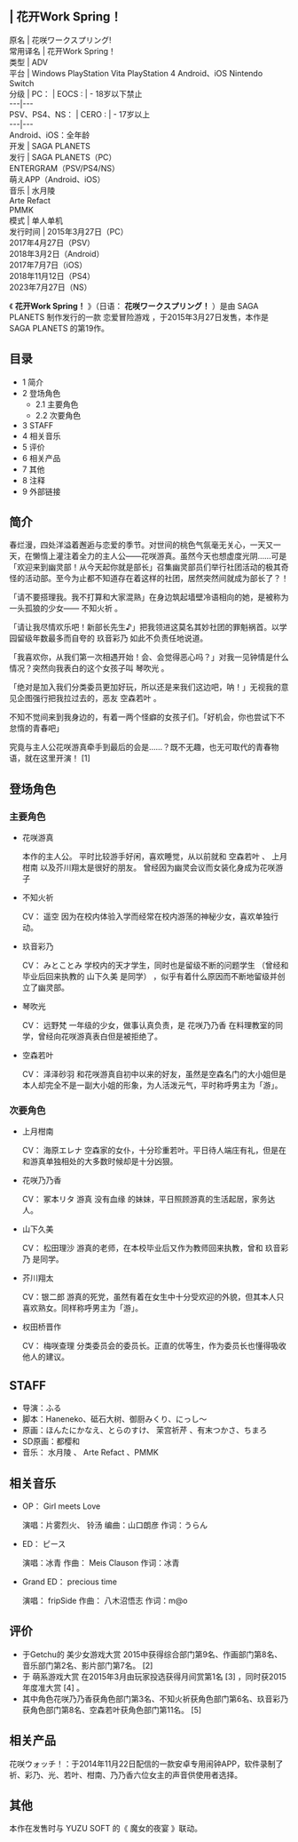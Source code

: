 |  花开Work Spring！  
---  
原名  |  花咲ワークスプリング!   
常用译名  |  花开Work Spring！   
类型  |  ADV   
平台  |  Windows  PlayStation Vita  PlayStation 4  Android、iOS  Nintendo Switch   
分级  |  PC：  |  EOCS  :  |  \- 18岁以下禁止   
---|---  
PSV、PS4、NS：  |  CERO  :  |  \- 17岁以上   
---|---  
Android、iOS：全年龄  
开发  |  SAGA PLANETS   
发行  |  SAGA PLANETS（PC）   
ENTERGRAM（PSV/PS4/NS）  
萌えAPP（Android、iOS）  
音乐  |  水月陵    
Arte Refact  
PMMK  
模式  |  单人单机   
发行时间  |  2015年3月27日（PC）   
2017年4月27日（PSV）  
2018年3月2日（Android）  
2017年7月7日（iOS）  
2018年11月12日（PS4）  
2023年7月27日（NS）  
  
《 **花开Work Spring！** 》（日语：  **花咲ワークスプリング！** ）是由  SAGA PLANETS  制作发行的一款  恋爱冒险游戏
，于2015年3月27日发售，本作是  SAGA PLANETS  的第19作。

##  目录

  * 1  简介 
  * 2  登场角色 
    * 2.1  主要角色 
    * 2.2  次要角色 
  * 3  STAFF 
  * 4  相关音乐 
  * 5  评价 
  * 6  相关产品 
  * 7  其他 
  * 8  注释 
  * 9  外部链接 

##  简介

春烂漫，四处洋溢着邂逅与恋爱的季节。对世间的桃色气氛毫无关心，一天又一天，在懒惰上灌注着全力的主人公——花咲游真。虽然今天也想虚度光阴……可是「欢迎来到幽灵部！从今天起你就是部长」召集幽灵部员们举行社团活动的极其奇怪的活动部。至今为止都不知道存在着这样的社团，居然突然间就成为部长了？！

「请不要搭理我。我不打算和大家混熟」在身边筑起墙壁冷语相向的她，是被称为一头孤狼的少女——  不知火祈  。

「请让我尽情欢乐吧！新部长先生♪」把我领进这莫名其妙社团的罪魁祸首。以学园留级年数最多而自夸的  玖音彩乃  如此不负责任地说道。

「我喜欢你，从我们第一次相遇开始！会、会觉得恶心吗？」对我一见钟情是什么情况？突然向我表白的这个女孩子叫  琴吹光  。

「绝对是加入我们分类委员更加好玩，所以还是来我们这边吧，呐！」无视我的意见企图强行把我拉过去的，恶友  空森若叶  。

不知不觉间来到我身边的，有着一两个怪癖的女孩子们。「好机会，你也尝试下不怠惰的青春吧」

究竟与主人公花咲游真牵手到最后的会是……？既不无趣，也无可取代的青春物语，就在这里开演！  [1]

##  登场角色

###  主要角色

  * 花咲游真 

     本作的主人公。 
     平时比较游手好闲，喜欢睡觉，从以前就和  空森若叶  、  上月柑南  以及芥川翔太是很好的朋友。  曾经因为幽灵会议而女装化身成为花咲游子 

  * 不知火祈 

     CV：  遥空 
     因为在校内体验入学而经常在校内游荡的神秘少女，喜欢单独行动。 

  * 玖音彩乃 

     CV：  みとことみ 
     学校内的天才学生，同时也是留级不断的问题学生  （曾经和毕业后回来执教的  山下久美  是同学）  ，似乎有着什么原因而不断地留级并创立了幽灵部。 

  * 琴吹光 

     CV：  远野梵 
     一年级的少女，做事认真负责，是  花咲乃乃香  在料理教室的同学，曾经向花咲游真表白但是被拒绝了。 

  * 空森若叶 

     CV：  泽泽砂羽 
     和花咲游真自初中以来的好友，虽然是空森名门的大小姐但是本人却完全不是一副大小姐的形象，为人活泼元气，平时称呼男主为「游」。 

###  次要角色

  * 上月柑南 

     CV：  海原エレナ 
     空森家的女仆，十分珍重若叶。平日待人端庄有礼，但是在和游真单独相处的大多数时候却是十分凶狠。 

  * 花咲乃乃香 

     CV：  冢本リタ 
     游真  没有血缘  的妹妹，平日照顾游真的生活起居，家务达人。 

  * 山下久美 

     CV：  松田理沙 
     游真的老师，在本校毕业后又作为教师回来执教，曾和  玖音彩乃  是同学。 

  * 芥川翔太 

     CV：银二郎 
     游真的死党，虽然有着在女生中十分受欢迎的外貌，但其本人只喜欢熟女。同样称呼男主为「游」。 

  * 权田桥晋作 

     CV：  梅咲查理 
     分类委员会的委员长。正直的优等生，作为委员长也懂得吸收他人的建议。 

##  STAFF

  * 导演：ふる 
  * 脚本：Haneneko、砥石大树、御厨みくり、にっし～ 
  * 原画：ほんたにかなえ、とらのすけ、  茉宫祈芹  、有末つかさ、ちまろ 
  * SD原画：都樱和 
  * 音乐：  水月陵  、  Arte Refact  、PMMK 

##  相关音乐

  * OP：  Girl meets Love 

     演唱：片雾烈火、  铃汤 
     编曲：山口朗彦 
     作词：うらん 

  * ED：  ピース 

     演唱：冰青 
     作曲： Meis Clauson 
     作词：冰青 

  * Grand ED：  precious time 

     演唱：  fripSide 
     作曲：  八木沼悟志 
     作词：m@o 

##  评价

  * 于Getchu的  美少女游戏大赏  2015中获得综合部门第9名、作画部门第8名、音乐部门第2名、影片部门第7名。  [2] 
  * 于  萌系游戏大赏  在2015年3月由玩家投选获得月间赏第1名  [3]  ，同时获2015年度准大赏  [4]  。 
  * 其中角色花咲乃乃香获角色部门第3名、不知火祈获角色部门第6名、玖音彩乃获角色部门第8名、空森若叶获角色部门第11名。  [5] 

##  相关产品

花咲ウォッチ！：于2014年11月22日配信的一款安卓专用闹钟APP，软件录制了祈、彩乃、光、若叶、柑南、乃乃香六位女主的声音供使用者选择。

##  其他

本作在发售时与  YUZU SOFT  的《  魔女的夜宴  》联动。
